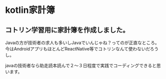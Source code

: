 # kotlin家計簿
## コトリン学習用に家計簿を作成しました。

Javaの方が技術者の求人も多いしJavaでいんじゃね？ってのが正直なところ。
今はAndroidアプリもほとんどReactNative等でコトリンなんて使わないだろうし。

javaの技術者なら助走読本読んで２〜３日程度で実践でコーディングできると思います。
